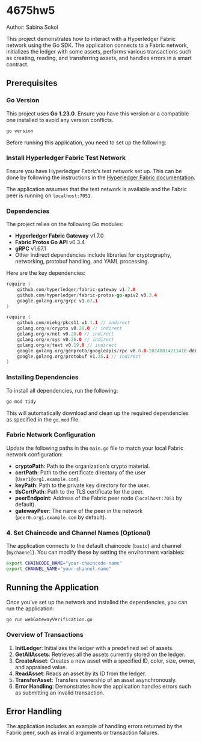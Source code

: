 # 4675hw5
Author: Sabina Sokol

This project demonstrates how to interact with a Hyperledger Fabric network using the Go SDK. The application connects to a Fabric network, initializes the ledger with some assets, performs various transactions such as creating, reading, and transferring assets, and handles errors in a smart contract.

## Prerequisites

### Go Version

This project uses **Go 1.23.0**. Ensure you have this version or a compatible one installed to avoid any version conflicts.

```bash
go version
```

Before running this application, you need to set up the following:

### Install Hyperledger Fabric Test Network
Ensure you have Hyperledger Fabric’s test network set up. This can be done by following the instructions in the [Hyperledger Fabric documentation](https://hyperledger-fabric.readthedocs.io/en/latest/test_network.html).

The application assumes that the test network is available and the Fabric peer is running on `localhost:7051`.

### Dependencies

The project relies on the following Go modules:

- **Hyperledger Fabric Gateway** v1.7.0
- **Fabric Protos Go API** v0.3.4
- **gRPC** v1.67.1
- Other indirect dependencies include libraries for cryptography, networking, protobuf handling, and YAML processing.

Here are the key dependencies:

```go
require (
    github.com/hyperledger/fabric-gateway v1.7.0
    github.com/hyperledger/fabric-protos-go-apiv2 v0.3.4
    google.golang.org/grpc v1.67.1
)

require (
    github.com/miekg/pkcs11 v1.1.1 // indirect
    golang.org/x/crypto v0.28.0 // indirect
    golang.org/x/net v0.28.0 // indirect
    golang.org/x/sys v0.26.0 // indirect
    golang.org/x/text v0.19.0 // indirect
    google.golang.org/genproto/googleapis/rpc v0.0.0-20240814211410-ddb44dafa142 // indirect
    google.golang.org/protobuf v1.35.1 // indirect
)
```

### Installing Dependencies

To install all dependencies, run the following:

```bash
go mod tidy
```

This will automatically download and clean up the required dependencies as specified in the `go.mod` file.

### Fabric Network Configuration
Update the following paths in the `main.go` file to match your local Fabric network configuration:

- **cryptoPath**: Path to the organization’s crypto material.
- **certPath**: Path to the certificate directory of the user (`User1@org1.example.com`).
- **keyPath**: Path to the private key directory for the user.
- **tlsCertPath**: Path to the TLS certificate for the peer.
- **peerEndpoint**: Address of the Fabric peer node (`localhost:7051` by default).
- **gatewayPeer**: The name of the peer in the network (`peer0.org1.example.com` by default).

### 4. Set Chaincode and Channel Names (Optional)
The application connects to the default chaincode (`basic`) and channel (`mychannel`). You can modify these by setting the environment variables:

```bash
export CHAINCODE_NAME="your-chaincode-name"
export CHANNEL_NAME="your-channel-name"
```

## Running the Application

Once you’ve set up the network and installed the dependencies, you can run the application:

```bash
go run webGatewayVerification.go
```

### Overview of Transactions

1. **InitLedger**: Initializes the ledger with a predefined set of assets.
2. **GetAllAssets**: Retrieves all the assets currently stored on the ledger.
3. **CreateAsset**: Creates a new asset with a specified ID, color, size, owner, and appraised value.
4. **ReadAsset**: Reads an asset by its ID from the ledger.
5. **TransferAsset**: Transfers ownership of an asset asynchronously.
6. **Error Handling**: Demonstrates how the application handles errors such as submitting an invalid transaction.

## Error Handling

The application includes an example of handling errors returned by the Fabric peer, such as invalid arguments or transaction failures.



